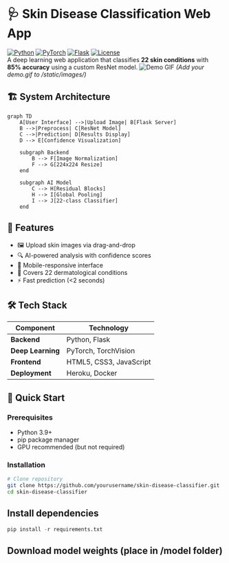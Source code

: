 # 🩺 Skin Disease Classification Web App

[![Python](https://img.shields.io/badge/Python-3.9%2B-blue)](https://www.python.org/)
[![PyTorch](https://img.shields.io/badge/PyTorch-2.0+-red)](https://pytorch.org/)
[![Flask](https://img.shields.io/badge/Flask-2.0-lightgrey)](https://flask.palletsprojects.com/)
[![License](https://img.shields.io/badge/License-MIT-green)](LICENSE) <br>
A deep learning web application that classifies **22 skin conditions** with **85% accuracy** using a custom ResNet model.
![Demo GIF](static/images/demo.gif) *(Add your demo.gif to /static/images/)*

## 🏗️ System Architecture

```mermaid
graph TD
    A[User Interface] -->|Upload Image| B[Flask Server]
    B -->|Preprocess| C[ResNet Model]
    C -->|Prediction| D[Results Display]
    D --> E[Confidence Visualization]
    
    subgraph Backend
        B --> F[Image Normalization]
        F --> G[224x224 Resize]
    end
    
    subgraph AI Model
        C --> H[Residual Blocks]
        H --> I[Global Pooling]
        I --> J[22-class Classifier]
    end
```
## 🌟 Features
- 🖼️ Upload skin images via drag-and-drop
- 🔍 AI-powered analysis with confidence scores
- 📱 Mobile-responsive interface
- 🏥 Covers 22 dermatological conditions
- ⚡ Fast prediction (<2 seconds)

## 🛠️ Tech Stack
| Component       | Technology |
|-----------------|------------|
| **Backend**     | Python, Flask |
| **Deep Learning** | PyTorch, TorchVision |
| **Frontend**    | HTML5, CSS3, JavaScript |
| **Deployment**  | Heroku, Docker |

## 🚀 Quick Start

### Prerequisites
- Python 3.9+
- pip package manager
- GPU recommended (but not required)

### Installation
```bash
# Clone repository
git clone https://github.com/yourusername/skin-disease-classifier.git
cd skin-disease-classifier
```
## Install dependencies
```python
pip install -r requirements.txt
```
## Download model weights (place in /model folder)
